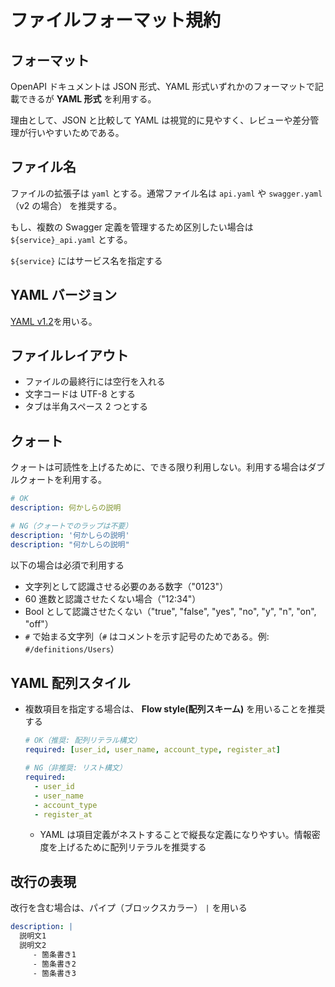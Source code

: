 # ファイルフォーマット規約

## フォーマット

OpenAPI ドキュメントは JSON 形式、YAML 形式いずれかのフォーマットで記載できるが **YAML 形式** を利用する。

理由として、JSON と比較して YAML は視覚的に見やすく、レビューや差分管理が行いやすいためである。

## ファイル名

ファイルの拡張子は `yaml` とする。通常ファイル名は `api.yaml` や `swagger.yaml`（v2 の場合） を推奨する。

もし、複数の Swagger 定義を管理するため区別したい場合は `${service}_api.yaml` とする。

`${service}` にはサービス名を指定する

## YAML バージョン

[YAML v1.2](https://yaml.org/spec/1.2.2/#61-indentation-spaces)を用いる。

## ファイルレイアウト

- ファイルの最終行には空行を入れる
- 文字コードは UTF-8 とする
- タブは半角スペース 2 つとする

## クォート

クォートは可読性を上げるために、できる限り利用しない。利用する場合はダブルクォートを利用する。

```yaml
# OK
description: 何かしらの説明

# NG（クォートでのラップは不要）
description: '何かしらの説明'
description: "何かしらの説明"
```

以下の場合は必須で利用する

- 文字列として認識させる必要のある数字（"0123"）
- 60 進数と認識させたくない場合（"12:34"）
- Bool として認識させたくない（"true", "false", "yes", "no", "y", "n", "on", "off"）
- `#` で始まる文字列（`#` はコメントを示す記号のためである。例: `#/definitions/Users`）

## YAML 配列スタイル

- 複数項目を指定する場合は、 **Flow style(配列スキーム)** を用いることを推奨する

  ```yaml
  # OK（推奨: 配列リテラル構文）
  required: [user_id, user_name, account_type, register_at]

  # NG（非推奨: リスト構文）
  required:
    - user_id
    - user_name
    - account_type
    - register_at
  ```

  - YAML は項目定義がネストすることで縦長な定義になりやすい。情報密度を上げるために配列リテラルを推奨する

## 改行の表現

改行を含む場合は、パイプ（ブロックスカラー） `|` を用いる

```yaml
description: |
  説明文1
  説明文2
     - 箇条書き1
     - 箇条書き2
     - 箇条書き3
```

